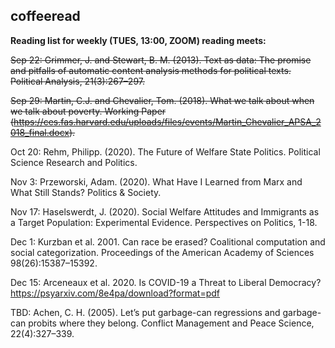 ## coffeeread

**Reading list for weekly (TUES, 13:00, ZOOM) reading meets:**

~~Sep 22: Grimmer, J. and Stewart, B. M. (2013). Text as data: The promise and pitfalls of automatic content analysis methods for political texts. Political Analysis, 21(3):267–297.~~

~~Sep 29: Martin, C.J. and Chevalier, Tom. (2018). What we talk about when we talk about poverty. Working Paper (https://ces.fas.harvard.edu/uploads/files/events/Martin_Chevalier_APSA_2018_final.docx).~~

Oct 20: Rehm, Philipp. (2020). The Future of Welfare State Politics. Political Science Research and Politics.

Nov 3: Przeworski, Adam. (2020). What Have I Learned from Marx and What Still Stands? Politics & Society.

Nov 17: Haselswerdt, J. (2020). Social Welfare Attitudes and Immigrants as a Target Population: Experimental Evidence. Perspectives on Politics, 1-18.

Dec 1: Kurzban et al. 2001. Can race be erased? Coalitional computation and social categorization. Proceedings of the American Academy of Sciences 98(26):15387–15392.

Dec 15: Arceneaux et al. 2020. Is COVID-19 a Threat to Liberal Democracy? https://psyarxiv.com/8e4pa/download?format=pdf

TBD: Achen, C. H. (2005). Let’s put garbage-can regressions and garbage-can probits where they belong. Conflict Management and Peace Science, 22(4):327–339.

